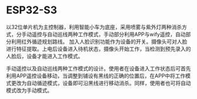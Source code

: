 # ESP32-S3

  以32位单片机为主控制器，利用智能小车为底座，采用喷雾与紫外灯两种消杀方式，分手动遥控与自动巡线两种工作模式，手动部分利用APP与wify遥控，自动部分利用红外循迹规划路线。
  加入人脸识别功能作为设备的开关。摄像头可对人脸进行特征提取。上电后设备进入待机状态，摄像头开始工作，当检测到预先录入的人脸后，设备才能进入工作模式。
  
  手动遥控以及自动巡线两种工作模式的设计。使用者在设备进入工作状态后可首先利用APP遥控设备移动，当调整到铺设有黑线的正确的位置后，在APP中将工作模式更改为自动循迹模式，设备即可沿黑线进行移动消杀。同样，使用者也可将自动模式改为手动模式。


